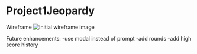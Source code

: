 # Project1Jeopardy



Wireframe
![Initial wireframe image](IMG_5960.HEIC)


Future enhancements:
-use modal instead of prompt
-add rounds
-add high score history
